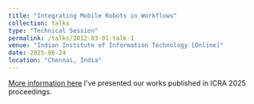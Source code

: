 ```yaml
---
title: "Integrating Mobile Robots in Workflows"
collection: talks
type: "Technical Session"
permalink: /talks/2012-03-01-talk-1
venue: "Indian Institute of Information Technology [Online]"
date: 2025-06-24
location: "Chennai, India"
---
```

[More information here](https://old.iiitdm.ac.in/img/Events/2025/STTP%20on%20Robotics%20June%2025%20R1.pdf)
I've presented our works published in ICRA 2025 proceedings.
